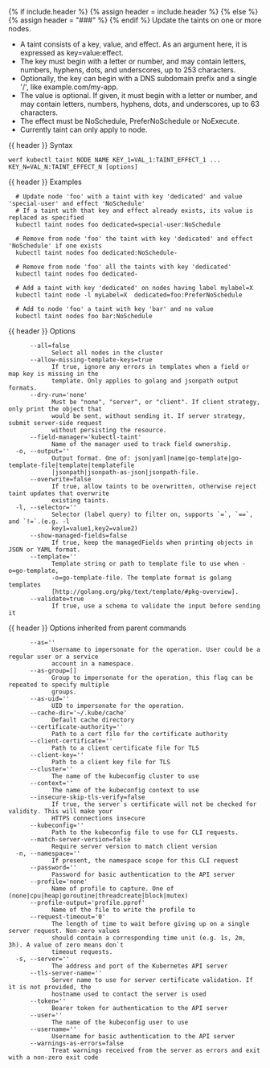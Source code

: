 {% if include.header %}
{% assign header = include.header %}
{% else %}
{% assign header = "###" %}
{% endif %}
Update the taints on one or more nodes.

  *  A taint consists of a key, value, and effect. As an argument here, it is expressed as key=value:effect.
  *  The key must begin with a letter or number, and may contain letters, numbers, hyphens, dots, and underscores, up to  253 characters.
  *  Optionally, the key can begin with a DNS subdomain prefix and a single &#39;/&#39;, like example.com/my-app.
  *  The value is optional. If given, it must begin with a letter or number, and may contain letters, numbers, hyphens, dots, and underscores, up to  63 characters.
  *  The effect must be NoSchedule, PreferNoSchedule or NoExecute.
  *  Currently taint can only apply to node.

{{ header }} Syntax

```shell
werf kubectl taint NODE NAME KEY_1=VAL_1:TAINT_EFFECT_1 ... KEY_N=VAL_N:TAINT_EFFECT_N [options]
```

{{ header }} Examples

```shell
  # Update node 'foo' with a taint with key 'dedicated' and value 'special-user' and effect 'NoSchedule'
  # If a taint with that key and effect already exists, its value is replaced as specified
  kubectl taint nodes foo dedicated=special-user:NoSchedule
  
  # Remove from node 'foo' the taint with key 'dedicated' and effect 'NoSchedule' if one exists
  kubectl taint nodes foo dedicated:NoSchedule-
  
  # Remove from node 'foo' all the taints with key 'dedicated'
  kubectl taint nodes foo dedicated-
  
  # Add a taint with key 'dedicated' on nodes having label mylabel=X
  kubectl taint node -l myLabel=X  dedicated=foo:PreferNoSchedule
  
  # Add to node 'foo' a taint with key 'bar' and no value
  kubectl taint nodes foo bar:NoSchedule
```

{{ header }} Options

```shell
      --all=false
            Select all nodes in the cluster
      --allow-missing-template-keys=true
            If true, ignore any errors in templates when a field or map key is missing in the       
            template. Only applies to golang and jsonpath output formats.
      --dry-run='none'
            Must be "none", "server", or "client". If client strategy, only print the object that   
            would be sent, without sending it. If server strategy, submit server-side request       
            without persisting the resource.
      --field-manager='kubectl-taint'
            Name of the manager used to track field ownership.
  -o, --output=''
            Output format. One of: json|yaml|name|go-template|go-template-file|template|templatefile
            |jsonpath|jsonpath-as-json|jsonpath-file.
      --overwrite=false
            If true, allow taints to be overwritten, otherwise reject taint updates that overwrite  
            existing taints.
  -l, --selector=''
            Selector (label query) to filter on, supports `=`, `==`, and `!=`.(e.g. -l              
            key1=value1,key2=value2)
      --show-managed-fields=false
            If true, keep the managedFields when printing objects in JSON or YAML format.
      --template=''
            Template string or path to template file to use when -o=go-template,                    
            -o=go-template-file. The template format is golang templates                            
            [http://golang.org/pkg/text/template/#pkg-overview].
      --validate=true
            If true, use a schema to validate the input before sending it
```

{{ header }} Options inherited from parent commands

```shell
      --as=''
            Username to impersonate for the operation. User could be a regular user or a service    
            account in a namespace.
      --as-group=[]
            Group to impersonate for the operation, this flag can be repeated to specify multiple   
            groups.
      --as-uid=''
            UID to impersonate for the operation.
      --cache-dir='~/.kube/cache'
            Default cache directory
      --certificate-authority=''
            Path to a cert file for the certificate authority
      --client-certificate=''
            Path to a client certificate file for TLS
      --client-key=''
            Path to a client key file for TLS
      --cluster=''
            The name of the kubeconfig cluster to use
      --context=''
            The name of the kubeconfig context to use
      --insecure-skip-tls-verify=false
            If true, the server`s certificate will not be checked for validity. This will make your 
            HTTPS connections insecure
      --kubeconfig=''
            Path to the kubeconfig file to use for CLI requests.
      --match-server-version=false
            Require server version to match client version
  -n, --namespace=''
            If present, the namespace scope for this CLI request
      --password=''
            Password for basic authentication to the API server
      --profile='none'
            Name of profile to capture. One of (none|cpu|heap|goroutine|threadcreate|block|mutex)
      --profile-output='profile.pprof'
            Name of the file to write the profile to
      --request-timeout='0'
            The length of time to wait before giving up on a single server request. Non-zero values 
            should contain a corresponding time unit (e.g. 1s, 2m, 3h). A value of zero means don`t 
            timeout requests.
  -s, --server=''
            The address and port of the Kubernetes API server
      --tls-server-name=''
            Server name to use for server certificate validation. If it is not provided, the        
            hostname used to contact the server is used
      --token=''
            Bearer token for authentication to the API server
      --user=''
            The name of the kubeconfig user to use
      --username=''
            Username for basic authentication to the API server
      --warnings-as-errors=false
            Treat warnings received from the server as errors and exit with a non-zero exit code
```

